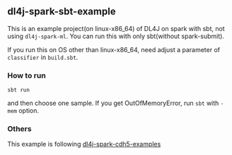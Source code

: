 ## dl4j-spark-sbt-example

This is an example project(on linux-x86_64) of DL4J on spark with sbt, not using `dl4j-spark-ml`. You can run this with only sbt(without spark-submit).

If you run this on OS other than linux-x86_64, need adjust a parameter of `classifier` in `build.sbt`.

### How to run

```
sbt run
```

and then choose one sample. If you get OutOfMemoryError, run `sbt` with `-mem` option.

### Others

This example is following [dl4j-spark-cdh5-examples](https://github.com/deeplearning4j/dl4j-spark-cdh5-examples)
